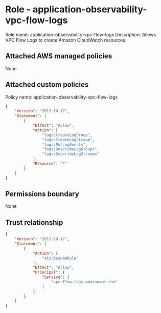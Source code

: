 
# Role - application-observability-vpc-flow-logs

Role name: application-observability-vpc-flow-logs
Description: Allows VPC Flow Logs to create Amazon CloudWatch resources.

## Attached AWS managed policies

None

## Attached custom policies

Policy name: application-observability-vpc-flow-logs

```json
{
    "Version": "2012-10-17",
    "Statement": [
        {
            "Effect": "Allow",
            "Action": [
                "logs:CreateLogGroup",
                "logs:CreateLogStream",
                "logs:PutLogEvents",
                "logs:DescribeLogGroups",
                "logs:DescribeLogStreams"
            ],
            "Resource": "*"
        }
    ]
}
```

## Permissions boundary

None

## Trust relationship

```json
{
    "Version": "2012-10-17",
    "Statement": [
        {
            "Action": [
                "sts:AssumeRole"
            ],
            "Effect": "Allow",
            "Principal": {
                "Service": [
                    "vpc-flow-logs.amazonaws.com"
                ]
            }
        }
    ]
}
```

